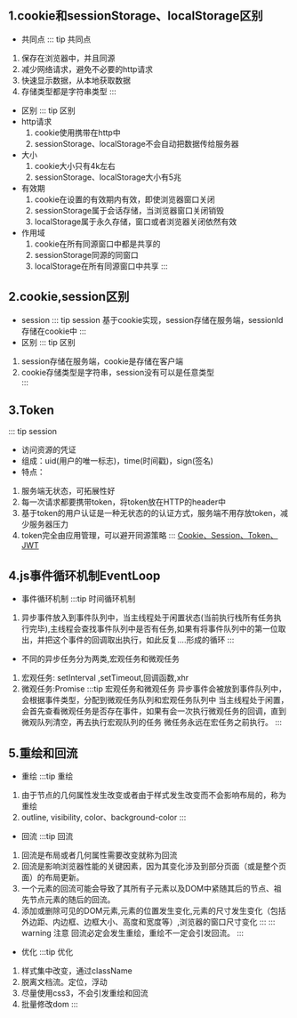 ## 1.cookie和sessionStorage、localStorage区别
- 共同点
::: tip 共同点
1. 保存在浏览器中，并且同源
2. 减少网络请求，避免不必要的http请求
3. 快速显示数据，从本地获取数据
4. 存储类型都是字符串类型
:::
- 区别
::: tip 区别
- http请求
    1. cookie使用携带在http中
    2. sessionStorage、localStorage不会自动把数据传给服务器
- 大小
    1. cookie大小只有4k左右
    2. sessionStorage、localStorage大小有5兆
- 有效期
    1. cookie在设置的有效期内有效，即使浏览器窗口关闭
    2. sessionStorage属于会话存储，当浏览器窗口关闭销毁
    3. localStorage属于永久存储，窗口或者浏览器关闭依然有效
- 作用域
    1. cookie在所有同源窗口中都是共享的
    2. sessionStorage同源的同窗口
    3. localStorage在所有同源窗口中共享
:::
## 2.cookie,session区别
- session
::: tip session
基于cookie实现，session存储在服务端，sessionId存储在cookie中
:::
- 区别
::: tip 区别
1. session存储在服务端，cookie是存储在客户端
2. cookie存储类型是字符串，session没有可以是任意类型    
:::
## 3.Token
::: tip session
- 访问资源的凭证
- 组成：uid(用户的唯一标志)，time(时间戳)，sign(签名)
- 特点：
1. 服务端无状态，可拓展性好
2. 每一次请求都要携带token，将token放在HTTP的header中
3. 基于token的用户认证是一种无状态的的认证方式，服务端不用存放token，减少服务器压力
4. token完全由应用管理，可以避开同源策略
:::
<a href='https://mp.weixin.qq.com/s/Dt1X85geJ01J_ZiaiZibQw' target='_blank'>Cookie、Session、Token、JWT</a>
## 4.js事件循环机制EventLoop
- 事件循环机制
 :::tip 时间循环机制
 1. 异步事件放入到事件队列中，当主线程处于闲置状态(当前执行栈所有任务执行完毕),主线程会查找事件队列中是否有任务,如果有将事件队列中的第一位取出，并把这个事件的回调取出执行，如此反复....形成的循环
 :::
 - 不同的异步任务分为两类,宏观任务和微观任务
 1. 宏观任务:
  setInterval ,setTimeout,回调函数,xhr
 2. 微观任务:Promise
 :::tip 宏观任务和微观任务
异步事件会被放到事件队列中，会根据事件类型，分配到微观任务队列和宏观任务队列中
当主线程处于闲置，会首先查看微观任务是否存在事件，如果有会一次执行微观任务的回调，直到微观队列清空，再去执行宏观队列的任务
微任务永远在宏任务之前执行。
 :::
 ## 5.重绘和回流
 - 重绘
 :::tip 重绘
 1. 由于节点的几何属性发生改变或者由于样式发生改变而不会影响布局的，称为重绘
 2. outline, visibility, color、background-color
 :::
 - 回流
 :::tip 回流
 1. 回流是布局或者几何属性需要改变就称为回流
 2. 回流是影响浏览器性能的关键因素，因为其变化涉及到部分页面（或是整个页面）的布局更新。
 3. 一个元素的回流可能会导致了其所有子元素以及DOM中紧随其后的节点、祖先节点元素的随后的回流。
 4. 添加或删除可见的DOM元素,元素的位置发生变化,元素的尺寸发生变化（包括外边距、内边框、边框大小、高度和宽度等）,浏览器的窗口尺寸变化
 :::
 ::: warning 注意
 回流必定会发生重绘，重绘不一定会引发回流。
 ::: 
 - 优化
  :::tip 优化
  1. 样式集中改变，通过className
  2. 脱离文档流。定位，浮动
  3. 尽量使用css3，不会引发重绘和回流
  4. 批量修改dom
  :::
 
